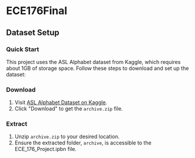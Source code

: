# ECE176Final

## Dataset Setup

### Quick Start
This project uses the ASL Alphabet dataset from Kaggle, which requires about 1GB of storage space. Follow these steps to download and set up the dataset:

### Download
1. Visit [ASL Alphabet Dataset on Kaggle](https://www.kaggle.com/datasets/grassknoted/asl-alphabet).
2. Click "Download" to get the `archive.zip` file.

### Extract
1. Unzip `archive.zip` to your desired location.
2. Ensure the extracted folder, `archive`, is accessible to the ECE_176_Project.ipbn file.
